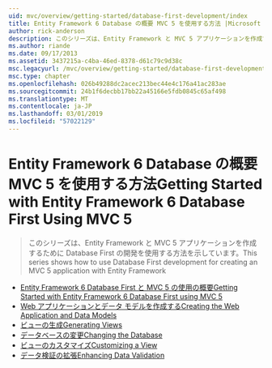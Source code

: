 ```yaml
---
uid: mvc/overview/getting-started/database-first-development/index
title: Entity Framework 6 Database の概要 MVC 5 を使用する方法 |Microsoft Docs
author: rick-anderson
description: このシリーズは、Entity Framework と MVC 5 アプリケーションを作成するために Database First の開発を使用する方法を示しています。
ms.author: riande
ms.date: 09/17/2013
ms.assetid: 3437215a-c4ba-46ed-8378-d61c79c9d38c
msc.legacyurl: /mvc/overview/getting-started/database-first-development
msc.type: chapter
ms.openlocfilehash: 026b49288dc2acec213bec44e4c176a41ac283ae
ms.sourcegitcommit: 24b1f6decbb17bb22a45166e5fdb0845c65af498
ms.translationtype: MT
ms.contentlocale: ja-JP
ms.lasthandoff: 03/01/2019
ms.locfileid: "57022129"
---
```

<a name="getting-started-with-entity-framework-6-database-first-using-mvc-5"></a><span data-ttu-id="860ff-103">Entity Framework 6 Database の概要 MVC 5 を使用する方法</span><span class="sxs-lookup"><span data-stu-id="860ff-103">Getting Started with Entity Framework 6 Database First Using MVC 5</span></span>
====================
> <span data-ttu-id="860ff-104">このシリーズは、Entity Framework と MVC 5 アプリケーションを作成するために Database First の開発を使用する方法を示しています。</span><span class="sxs-lookup"><span data-stu-id="860ff-104">This series shows how to use Database First development for creating an MVC 5 application with Entity Framework</span></span>


- [<span data-ttu-id="860ff-105">Entity Framework 6 Database First と MVC 5 の使用の概要</span><span class="sxs-lookup"><span data-stu-id="860ff-105">Getting Started with Entity Framework 6 Database First using MVC 5</span></span>](setting-up-database.md)
- [<span data-ttu-id="860ff-106">Web アプリケーションとデータ モデルを作成する</span><span class="sxs-lookup"><span data-stu-id="860ff-106">Creating the Web Application and Data Models</span></span>](creating-the-web-application.md)
- [<span data-ttu-id="860ff-107">ビューの生成</span><span class="sxs-lookup"><span data-stu-id="860ff-107">Generating Views</span></span>](generating-views.md)
- [<span data-ttu-id="860ff-108">データベースの変更</span><span class="sxs-lookup"><span data-stu-id="860ff-108">Changing the Database</span></span>](changing-the-database.md)
- [<span data-ttu-id="860ff-109">ビューのカスタマイズ</span><span class="sxs-lookup"><span data-stu-id="860ff-109">Customizing a View</span></span>](customizing-a-view.md)
- [<span data-ttu-id="860ff-110">データ検証の拡張</span><span class="sxs-lookup"><span data-stu-id="860ff-110">Enhancing Data Validation</span></span>](enhancing-data-validation.md)

